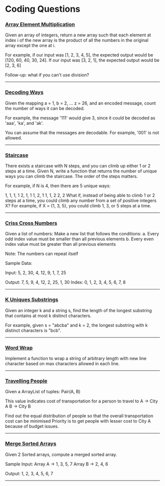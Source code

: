 # Coding Questions

### [Array Element Multiplication](https://github.com/mhtmalpani/CodingQuestions/blob/master/src/ArrayElementMultiplication.kt)

Given an array of integers, return a new array such that each element at index i of the new array is the product of all the numbers in the original array except the one at i.

For example, if our input was [1, 2, 3, 4, 5], the expected output would be [120, 60, 40, 30, 24]. If our input was [3, 2, 1], the expected output would be [2, 3, 6]

Follow-up: what if you can't use division?

---

### [Decoding Ways](https://github.com/mhtmalpani/CodingQuestions/blob/master/src/DecodingWays.kt)

Given the mapping a = 1, b = 2, ... z = 26, and an encoded message, count the number of ways it can be decoded.

For example, the message '111' would give 3, since it could be decoded as 'aaa', 'ka', and 'ak'.

You can assume that the messages are decodable. For example, '001' is not allowed.

---

### [Staircase](https://github.com/mhtmalpani/CodingQuestions/blob/master/src/Staircase.kt)

There exists a staircase with N steps, and you can climb up either 1 or 2 steps at a time. Given N, write a function that returns the number of unique ways you can climb the staircase. The order of the steps matters.

For example, if N is 4, then there are 5 unique ways:

1, 1, 1, 1
2, 1, 1
1, 2, 1
1, 1, 2
2, 2
What if, instead of being able to climb 1 or 2 steps at a time, you could climb any number from a set of positive integers X? For example, if X = {1, 3, 5}, you could climb 1, 3, or 5 steps at a time.

---

### [Criss Cross Numbers](https://github.com/mhtmalpani/CodingQuestions/blob/master/src/CrissCrossNumbers.kt)

Given a list of numbers:
Make a new list that follows the conditions:
a. Every odd index value must be smaller than all previous elements
b. Every even index value must be greater than all previous elements

Note: The numbers can repeat itself

Sample Data:

Input:  5, 2, 30, 4, 12, 9, 1, 7, 25

Output: 7, 5, 9, 4, 12, 2, 25, 1, 30
Index:  0, 1, 2, 3, 4,  5, 6,  7, 8

---

### [K Uniques Substrings](https://github.com/mhtmalpani/CodingQuestions/blob/master/src/KUniquesSubstring.kt)

Given an integer k and a string s, find the length of the longest substring that contains at most k distinct characters.

For example, given s = "abcba" and k = 2, the longest substring with k distinct characters is "bcb".

---

### [Word Wrap](https://github.com/mhtmalpani/CodingQuestions/blob/master/src/WordWrap.kt)

Implement a function to wrap a string of arbitrary length with new line character based on max characters allowed in each line.

---

### [Travelling People](https://github.com/mhtmalpani/CodingQuestions/blob/master/src/TravellingPeople.kt)

Given a ArrayList of tuples:
Pair(A, B)

This value indicates cost of transportation for a person to travel to
A -> City A
B -> City B

Find out the equal distribution of people so that the overall transportation cost can be minimised
Priority is to get people with lesser cost to City A because of budget issues.

---

### [Merge Sorted Arrays](https://github.com/mhtmalpani/CodingQuestions/blob/master/src/MergeSortedArrays.kt)

Given 2 Sorted arrays, compute a merged sorted array.

Sample Input:
Array A ->
         1, 3, 5, 7
Array B ->
         2, 4, 6

Output:
         1, 2, 3, 4, 5, 6, 7

---
